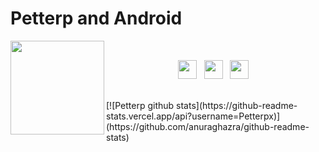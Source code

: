 

# Petterp and Android

 <p>
  <img width="150" align='left' src="https://tva1.sinaimg.cn/large/007S8ZIlgy1gik6mqjxgbj304604674t.jpg">
</p>


 





<br/>

<p align='center'>
<a href="https://petterp.blog.csdn.net"><img height="30" src="https://tva1.sinaimg.cn/large/007S8ZIlgy1gik6ctjaapj302p011mwy.jpg"></a>&nbsp;&nbsp;
<a href="https://juejin.im/user/3491704662136541"><img height="30" src="https://tva1.sinaimg.cn/large/007S8ZIlgy1gik6fyt5mtj303g01jgle.jpg"></a>&nbsp;&nbsp;
<a href="https://www.jianshu.com/u/c34da5f33210"><img height="30" src="https://tva1.sinaimg.cn/large/007S8ZIlgy1gik6gzituvj302e01edfm.jpg"></a>&nbsp;&nbsp;
</p>



<br/>
[![Petterp github stats](https://github-readme-stats.vercel.app/api?username=Petterpx)](https://github.com/anuraghazra/github-readme-stats)

